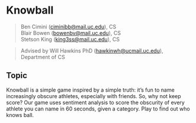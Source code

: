 # Knowball

> Ben Cimini (ciminibb@mail.uc.edu), CS<br>
> Blair Bowen (bowenbv@mail.uc.edu), CS<br>
> Stetson King (king3ss@mail.uc.edu), CS<br>

> Advised by Will Hawkins PhD (hawkinwh@ucmail.uc.edu), Department of CS

## Topic

Knowball is a simple game inspired by a simple truth: it’s fun to name increasingly obscure athletes, especially with friends.
So, why not keep score? Our game uses sentiment analysis to score the obscurity of every athlete you can name in 60 seconds,
given a category. Play to find out who knows ball.
